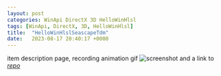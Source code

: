 ```yaml
---
layout: post
categories: WinApi DirectX 3D HelloWinHlsl
tags: [WinApi, DirectX, 3D, HelloWinHlsl]
title:  "HelloWinHlslSeascapeTdm"
date:   2023-08-17 20:40:17 +0000
---
```


item description page,
recording animation gif
![screenshot](/assets/HelloWinHlslSeascapeTdm.gif)
and a link to [*repo*](https://github.com/Alex0vSky/HelloWinHlslSeascapeTdm/)
